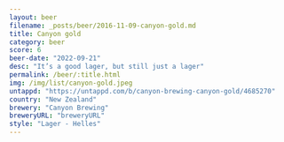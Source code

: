 ```yaml
---
layout: beer
filename: _posts/beer/2016-11-09-canyon-gold.md
title: Canyon gold
category: beer
score: 6
beer-date: "2022-09-21"
desc: "It’s a good lager, but still just a lager"
permalink: /beer/:title.html
img: /img/list/canyon-gold.jpeg
untappd: "https://untappd.com/b/canyon-brewing-canyon-gold/4685270"
country: "New Zealand"
brewery: "Canyon Brewing"
breweryURL: "breweryURL"
style: "Lager - Helles"
---
```

